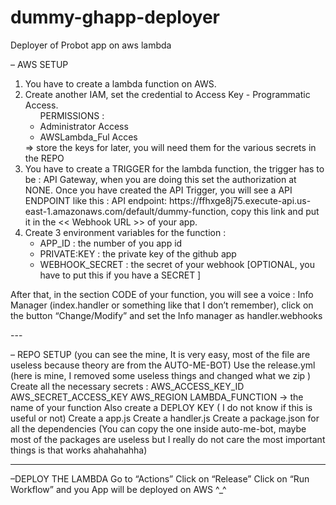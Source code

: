 # dummy-ghapp-deployer
Deployer of Probot app on aws lambda 

– AWS SETUP 
<ol> 
  <li>You have to create a lambda function on AWS.</li>
  <li> Create another IAM, set the credential to Access Key - Programmatic Access.
      <ul> PERMISSIONS :
      <li> Administrator Access </li>
      <li> AWSLambda_Ful Acces </li> </ul>
  </li>
⇒ store the keys for later, you will need them for the various secrets in the REPO 

  <li> You have to create a TRIGGER for the lambda function, the trigger has to be : API Gateway, when you are doing this set the  authorization at NONE. Once you have created the API Trigger, you will see a API ENDPOINT like this : API endpoint: https://ffhxge8j75.execute-api.us-east-1.amazonaws.com/default/dummy-function, copy this link and put it in the << Webhook URL >> of your app. </li> 
  <li> Create 3 environment variables for the function : 
  <ul>
    <li> APP_ID : the number of you app id </li>
      <li> PRIVATE:KEY : the private key of the github app </li>
      <li> WEBHOOK_SECRET : the secret of your webhook [OPTIONAL, you have to put this if you have a SECRET ] </ul></li>
  </li>
</ol>
<p>
After that, in the section CODE of your function, you will see a voice : Info Manager (index.handler or something like that I don’t remember), click on the button “Change/Modify” and set the Info manager as handler.webhooks
</p>
---

– REPO SETUP (you can see the mine, It is very easy, most of the file are useless because theory are from the AUTO-ME-BOT)
Use the release.yml (here is mine, I removed some useless things and changed what we zip )
Create all the necessary secrets : 
AWS_ACCESS_KEY_ID 
AWS_SECRET_ACCESS_KEY 
AWS_REGION 
LAMBDA_FUNCTION → the name of your function 
Also create a DEPLOY KEY ( I do not know if this is useful or not)
Create a app.js
Create a handler.js
Create a package.json for all the dependencies 
(You can copy the one inside auto-me-bot, maybe most of the packages are useless but I really do not care the most important things is that works ahahahahha)

---

–DEPLOY THE LAMBDA 
Go to “Actions”
Click on “Release”
Click on “Run Workflow” and you App will be deployed on AWS ^_^ 
